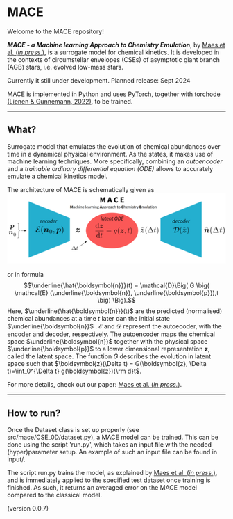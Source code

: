 # MACE

Welcome to the MACE repository!

***MACE - a Machine learning Approach to Chemistry Emulation***, by [Maes et al. (*in press.*)](https://ui.adsabs.harvard.edu/abs/2024arXiv240503274M/abstract), is a surrogate model for chemical kinetics. It is developed in the contexts of circumstellar envelopes (CSEs) of asymptotic giant branch (AGB) stars, i.e. evolved low-mass stars.

Currently it still under development.
Planned release: Sept 2024

MACE is implemented in Python and uses [PyTorch](https://pytorch.org/), together with [torchode](https://github.com/martenlienen/torchode) [(Lienen & Gunnemann, 2022)](https://openreview.net/pdf?id=uiKVKTiUYB0), to be trained.

---
## What?

Surrogate model that emulates the evolution of chemical abundances over time in a dynamical physical environment. As the states, it makes use of machine learning techniques. More specifically, combining an *autoencoder* and a *trainable ordinary differential equation (ODE)* allows to accurately emulate a chemical kinetics model.

The architecture of MACE is schematically given as 
![MACE architecture](MACE.png)

or in formula
$$\underline{\hat{\boldsymbol{n}}}(t) = \mathcal{D}\Big( G \big( \mathcal{E} (\underline{\boldsymbol{n}}, \underline{\boldsymbol{p}}),t \big) \Big).$$
Here, $\underline{\hat{\boldsymbol{n}}}(t)$ are the predicted (normalised) chemical abundances at a time $t$ later dan the initial state $\underline{\boldsymbol{n}}$ . $\mathcal{E}$ and $\mathcal{D}$ represent the autoecoder, with the encoder and decoder, respectively. The autoencoder maps the chemical space $\underline{\boldsymbol{n}}$ together with the physical space $\underline{\boldsymbol{p}}$ to a lower dimensional representation $\boldsymbol{z}$, called the latent space. The function $G$ describes the evolution in latent space such that $\boldsymbol{z}(\Delta t) = G(\boldsymbol{z}, \Delta t)=\int_0^{\Delta t} g(\boldsymbol{z}){\rm d}t$.

For more details, check out our paper: [Maes et al. (*in press.*)](https://ui.adsabs.harvard.edu/abs/2024arXiv240503274M/abstract).

---
## How to run?

Once the Dataset class is set up properly (see src/mace/CSE_0D/dataset.py), a MACE model can be trained. This can be done using the script 'run.py', which takes an input file with the needed (hyper)parameter setup. An example of such an input file can be found in input/.

The script run.py trains the model, as explained by [Maes et al. (*in press.*)](https://ui.adsabs.harvard.edu/abs/2024arXiv240503274M/abstract), and is immediately applied to the specified test dataset once training is finished. As such, it returns an averaged error on the MACE model compared to the classical model.




  


  

(version 0.0.7)